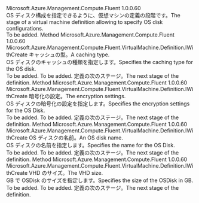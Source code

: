<Type Name="IWithOSDiskSettings" FullName="Microsoft.Azure.Management.Compute.Fluent.VirtualMachine.Definition.IWithOSDiskSettings">
  <TypeSignature Language="C#" Value="public interface IWithOSDiskSettings" />
  <TypeSignature Language="ILAsm" Value=".class public interface auto ansi abstract IWithOSDiskSettings" />
  <TypeSignature Language="DocId" Value="T:Microsoft.Azure.Management.Compute.Fluent.VirtualMachine.Definition.IWithOSDiskSettings" />
  <TypeSignature Language="VB.NET" Value="Public Interface IWithOSDiskSettings" />
  <TypeSignature Language="F#" Value="type IWithOSDiskSettings = interface" />
  <AssemblyInfo>
    <AssemblyName>Microsoft.Azure.Management.Compute.Fluent</AssemblyName>
    <AssemblyVersion>1.0.0.60</AssemblyVersion>
  </AssemblyInfo>
  <Interfaces />
  <Docs>
    <summary>
            <span data-ttu-id="c42ad-101">OS ディスク構成を指定できるように、仮想マシンの定義の段階です。</span><span class="sxs-lookup"><span data-stu-id="c42ad-101">The stage of a virtual machine definition allowing to specify OS disk configurations.</span></span>
            </summary>
    <remarks>To be added.</remarks>
  </Docs>
  <Members>
    <Member MemberName="WithOSDiskCaching">
      <MemberSignature Language="C#" Value="public Microsoft.Azure.Management.Compute.Fluent.VirtualMachine.Definition.IWithCreate WithOSDiskCaching (Microsoft.Azure.Management.Compute.Fluent.Models.CachingTypes cachingType);" />
      <MemberSignature Language="ILAsm" Value=".method public hidebysig newslot virtual instance class Microsoft.Azure.Management.Compute.Fluent.VirtualMachine.Definition.IWithCreate WithOSDiskCaching(valuetype Microsoft.Azure.Management.Compute.Fluent.Models.CachingTypes cachingType) cil managed" />
      <MemberSignature Language="DocId" Value="M:Microsoft.Azure.Management.Compute.Fluent.VirtualMachine.Definition.IWithOSDiskSettings.WithOSDiskCaching(Microsoft.Azure.Management.Compute.Fluent.Models.CachingTypes)" />
      <MemberSignature Language="VB.NET" Value="Public Function WithOSDiskCaching (cachingType As CachingTypes) As IWithCreate" />
      <MemberSignature Language="F#" Value="abstract member WithOSDiskCaching : Microsoft.Azure.Management.Compute.Fluent.Models.CachingTypes -&gt; Microsoft.Azure.Management.Compute.Fluent.VirtualMachine.Definition.IWithCreate" Usage="iWithOSDiskSettings.WithOSDiskCaching cachingType" />
      <MemberType>Method</MemberType>
      <AssemblyInfo>
        <AssemblyName>Microsoft.Azure.Management.Compute.Fluent</AssemblyName>
        <AssemblyVersion>1.0.0.60</AssemblyVersion>
      </AssemblyInfo>
      <ReturnValue>
        <ReturnType>Microsoft.Azure.Management.Compute.Fluent.VirtualMachine.Definition.IWithCreate</ReturnType>
      </ReturnValue>
      <Parameters>
        <Parameter Name="cachingType" Type="Microsoft.Azure.Management.Compute.Fluent.Models.CachingTypes" />
      </Parameters>
      <Docs>
        <param name="cachingType"><span data-ttu-id="c42ad-102">キャッシュの型。</span><span class="sxs-lookup"><span data-stu-id="c42ad-102">A caching type.</span></span></param>
        <summary>
            <span data-ttu-id="c42ad-103">OS ディスクのキャッシュの種類を指定します。</span><span class="sxs-lookup"><span data-stu-id="c42ad-103">Specifies the caching type for the OS disk.</span></span>
            </summary>
        <returns>To be added.</returns>
        <remarks>To be added.</remarks>
        <return><span data-ttu-id="c42ad-104">定義の次のステージ。</span><span class="sxs-lookup"><span data-stu-id="c42ad-104">The next stage of the definition.</span></span></return>
      </Docs>
    </Member>
    <Member MemberName="WithOSDiskEncryptionSettings">
      <MemberSignature Language="C#" Value="public Microsoft.Azure.Management.Compute.Fluent.VirtualMachine.Definition.IWithCreate WithOSDiskEncryptionSettings (Microsoft.Azure.Management.Compute.Fluent.Models.DiskEncryptionSettings settings);" />
      <MemberSignature Language="ILAsm" Value=".method public hidebysig newslot virtual instance class Microsoft.Azure.Management.Compute.Fluent.VirtualMachine.Definition.IWithCreate WithOSDiskEncryptionSettings(class Microsoft.Azure.Management.Compute.Fluent.Models.DiskEncryptionSettings settings) cil managed" />
      <MemberSignature Language="DocId" Value="M:Microsoft.Azure.Management.Compute.Fluent.VirtualMachine.Definition.IWithOSDiskSettings.WithOSDiskEncryptionSettings(Microsoft.Azure.Management.Compute.Fluent.Models.DiskEncryptionSettings)" />
      <MemberSignature Language="VB.NET" Value="Public Function WithOSDiskEncryptionSettings (settings As DiskEncryptionSettings) As IWithCreate" />
      <MemberSignature Language="F#" Value="abstract member WithOSDiskEncryptionSettings : Microsoft.Azure.Management.Compute.Fluent.Models.DiskEncryptionSettings -&gt; Microsoft.Azure.Management.Compute.Fluent.VirtualMachine.Definition.IWithCreate" Usage="iWithOSDiskSettings.WithOSDiskEncryptionSettings settings" />
      <MemberType>Method</MemberType>
      <AssemblyInfo>
        <AssemblyName>Microsoft.Azure.Management.Compute.Fluent</AssemblyName>
        <AssemblyVersion>1.0.0.60</AssemblyVersion>
      </AssemblyInfo>
      <ReturnValue>
        <ReturnType>Microsoft.Azure.Management.Compute.Fluent.VirtualMachine.Definition.IWithCreate</ReturnType>
      </ReturnValue>
      <Parameters>
        <Parameter Name="settings" Type="Microsoft.Azure.Management.Compute.Fluent.Models.DiskEncryptionSettings" />
      </Parameters>
      <Docs>
        <param name="settings"><span data-ttu-id="c42ad-105">暗号化の設定。</span><span class="sxs-lookup"><span data-stu-id="c42ad-105">The encryption settings.</span></span></param>
        <summary>
            <span data-ttu-id="c42ad-106">OS ディスクの暗号化の設定を指定します。</span><span class="sxs-lookup"><span data-stu-id="c42ad-106">Specifies the encryption settings for the OS Disk.</span></span>
            </summary>
        <returns>To be added.</returns>
        <remarks>To be added.</remarks>
        <return><span data-ttu-id="c42ad-107">定義の次のステージ。</span><span class="sxs-lookup"><span data-stu-id="c42ad-107">The next stage of the definition.</span></span></return>
      </Docs>
    </Member>
    <Member MemberName="WithOSDiskName">
      <MemberSignature Language="C#" Value="public Microsoft.Azure.Management.Compute.Fluent.VirtualMachine.Definition.IWithCreate WithOSDiskName (string name);" />
      <MemberSignature Language="ILAsm" Value=".method public hidebysig newslot virtual instance class Microsoft.Azure.Management.Compute.Fluent.VirtualMachine.Definition.IWithCreate WithOSDiskName(string name) cil managed" />
      <MemberSignature Language="DocId" Value="M:Microsoft.Azure.Management.Compute.Fluent.VirtualMachine.Definition.IWithOSDiskSettings.WithOSDiskName(System.String)" />
      <MemberSignature Language="VB.NET" Value="Public Function WithOSDiskName (name As String) As IWithCreate" />
      <MemberSignature Language="F#" Value="abstract member WithOSDiskName : string -&gt; Microsoft.Azure.Management.Compute.Fluent.VirtualMachine.Definition.IWithCreate" Usage="iWithOSDiskSettings.WithOSDiskName name" />
      <MemberType>Method</MemberType>
      <AssemblyInfo>
        <AssemblyName>Microsoft.Azure.Management.Compute.Fluent</AssemblyName>
        <AssemblyVersion>1.0.0.60</AssemblyVersion>
      </AssemblyInfo>
      <ReturnValue>
        <ReturnType>Microsoft.Azure.Management.Compute.Fluent.VirtualMachine.Definition.IWithCreate</ReturnType>
      </ReturnValue>
      <Parameters>
        <Parameter Name="name" Type="System.String" />
      </Parameters>
      <Docs>
        <param name="name"><span data-ttu-id="c42ad-108">OS ディスクの名前。</span><span class="sxs-lookup"><span data-stu-id="c42ad-108">An OS disk name.</span></span></param>
        <summary>
            <span data-ttu-id="c42ad-109">OS ディスクの名前を指定します。</span><span class="sxs-lookup"><span data-stu-id="c42ad-109">Specifies the name for the OS Disk.</span></span>
            </summary>
        <returns>To be added.</returns>
        <remarks>To be added.</remarks>
        <return><span data-ttu-id="c42ad-110">定義の次のステージ。</span><span class="sxs-lookup"><span data-stu-id="c42ad-110">The next stage of the definition.</span></span></return>
      </Docs>
    </Member>
    <Member MemberName="WithOSDiskSizeInGB">
      <MemberSignature Language="C#" Value="public Microsoft.Azure.Management.Compute.Fluent.VirtualMachine.Definition.IWithCreate WithOSDiskSizeInGB (int size);" />
      <MemberSignature Language="ILAsm" Value=".method public hidebysig newslot virtual instance class Microsoft.Azure.Management.Compute.Fluent.VirtualMachine.Definition.IWithCreate WithOSDiskSizeInGB(int32 size) cil managed" />
      <MemberSignature Language="DocId" Value="M:Microsoft.Azure.Management.Compute.Fluent.VirtualMachine.Definition.IWithOSDiskSettings.WithOSDiskSizeInGB(System.Int32)" />
      <MemberSignature Language="VB.NET" Value="Public Function WithOSDiskSizeInGB (size As Integer) As IWithCreate" />
      <MemberSignature Language="F#" Value="abstract member WithOSDiskSizeInGB : int -&gt; Microsoft.Azure.Management.Compute.Fluent.VirtualMachine.Definition.IWithCreate" Usage="iWithOSDiskSettings.WithOSDiskSizeInGB size" />
      <MemberType>Method</MemberType>
      <AssemblyInfo>
        <AssemblyName>Microsoft.Azure.Management.Compute.Fluent</AssemblyName>
        <AssemblyVersion>1.0.0.60</AssemblyVersion>
      </AssemblyInfo>
      <ReturnValue>
        <ReturnType>Microsoft.Azure.Management.Compute.Fluent.VirtualMachine.Definition.IWithCreate</ReturnType>
      </ReturnValue>
      <Parameters>
        <Parameter Name="size" Type="System.Int32" />
      </Parameters>
      <Docs>
        <param name="size"><span data-ttu-id="c42ad-111">VHD のサイズ。</span><span class="sxs-lookup"><span data-stu-id="c42ad-111">The VHD size.</span></span></param>
        <summary>
            <span data-ttu-id="c42ad-112">GB で OSDisk のサイズを指定します。</span><span class="sxs-lookup"><span data-stu-id="c42ad-112">Specifies the size of the OSDisk in GB.</span></span>
            </summary>
        <returns>To be added.</returns>
        <remarks>To be added.</remarks>
        <return><span data-ttu-id="c42ad-113">定義の次のステージ。</span><span class="sxs-lookup"><span data-stu-id="c42ad-113">The next stage of the definition.</span></span></return>
      </Docs>
    </Member>
  </Members>
</Type>